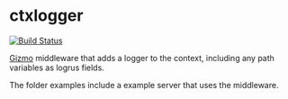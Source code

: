 # ctxlogger

[![Build Status](https://github.com/fsouza/ctxlogger/workflows/Build/badge.svg)](https://github.com/fsouza/ctxlogger/actions)

[Gizmo](https://github.com/NYTimes/gizmo) middleware that adds a logger to the
context, including any path variables as logrus fields.

The folder examples include a example server that uses the middleware.
